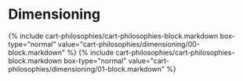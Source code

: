 <div data-role="collapsible" data-inset="false">
	<h1>Dimensioning</h1>

<div class="cart-philosophies-wrapper">
{% include cart-philosophies/cart-philosophies-block.markdown box-type="normal" value="cart-philosophies/dimensioning/00-block.markdown" %}
{% include cart-philosophies/cart-philosophies-block.markdown box-type="normal" value="cart-philosophies/dimensioning/01-block.markdown" %}
</div>

</div>